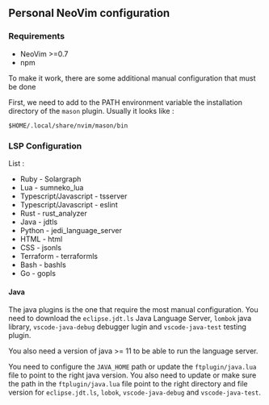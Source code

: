 ## Personal NeoVim configuration

### Requirements

- NeoVim >=0.7
- npm

To make it work, there are some additional manual configuration that must be done

First, we need to add to the PATH environment variable the installation directory of the `mason` plugin. Usually it looks like :

```
$HOME/.local/share/nvim/mason/bin
```

### LSP Configuration

List :

- Ruby - Solargraph
- Lua - sumneko_lua
- Typescript/Javascript - tsserver
- Typescript/Javascript - eslint
- Rust - rust_analyzer
- Java - jdtls
- Python - jedi_language_server
- HTML - html
- CSS - jsonls
- Terraform - terraformls
- Bash - bashls
- Go - gopls

#### Java

The java plugins is the one that require the most manual configuration. You need to download the `eclipse.jdt.ls` 
Java Language Server, `lombok` java library, `vscode-java-debug` debugger lugin and `vscode-java-test` testing plugin.

You also need a version of java >= 11 to be able to run the language server.

You need to configure the `JAVA_HOME` path or update the `ftplugin/java.lua` file to point to the right java version.
You also need to update or make sure the path in the `ftplugin/java.lua` file point to the right directory and file version 
for `eclipse.jdt.ls`, `lobok`, `vscode-java-debug` and `vscode-java-test`.

